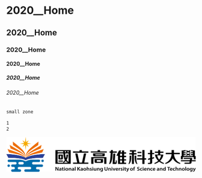 # 2020__Home
## 2020__Home
### 2020__Home
#### 2020__Home
##### 2020__Home
###### 2020__Home

`small zone`

```big zone
1
2
```
![NKUST](nkust.png "NKUST")
